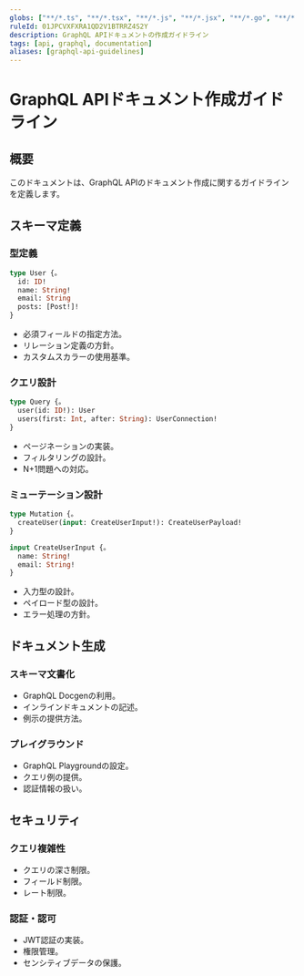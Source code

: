 ```yaml
---
globs: ["**/*.ts", "**/*.tsx", "**/*.js", "**/*.jsx", "**/*.go", "**/*.rs", "**/*.scala"]
ruleId: 01JPCVXFXRA1QD2V1BTRRZ4S2Y
description: GraphQL APIドキュメントの作成ガイドライン
tags: [api, graphql, documentation]
aliases: [graphql-api-guidelines]
---
```



# GraphQL APIドキュメント作成ガイドライン

## 概要

このドキュメントは、GraphQL APIのドキュメント作成に関するガイドラインを定義します。

## スキーマ定義

### 型定義

```graphql
type User {。
  id: ID!
  name: String!
  email: String
  posts: [Post!]!
}
```

- 必須フィールドの指定方法。
- リレーション定義の方針。
- カスタムスカラーの使用基準。

### クエリ設計

```graphql
type Query {。
  user(id: ID!): User
  users(first: Int, after: String): UserConnection!
}
```

- ページネーションの実装。
- フィルタリングの設計。
- N+1問題への対応。

### ミューテーション設計

```graphql
type Mutation {。
  createUser(input: CreateUserInput!): CreateUserPayload!
}

input CreateUserInput {。
  name: String!
  email: String!
}
```

- 入力型の設計。
- ペイロード型の設計。
- エラー処理の方針。

## ドキュメント生成

### スキーマ文書化

- GraphQL Docgenの利用。
- インラインドキュメントの記述。
- 例示の提供方法。

### プレイグラウンド

- GraphQL Playgroundの設定。
- クエリ例の提供。
- 認証情報の扱い。

## セキュリティ

### クエリ複雑性

- クエリの深さ制限。
- フィールド制限。
- レート制限。

### 認証・認可

- JWT認証の実装。
- 権限管理。
- センシティブデータの保護。